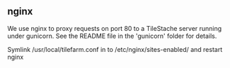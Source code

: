 nginx
--

We use nginx to proxy requests on port 80 to a TileStache server running under
gunicorn. See the README file in the 'gunicorn' folder for details.

Symlink /usr/local/tilefarm.conf in to /etc/nginx/sites-enabled/ and restart nginx
